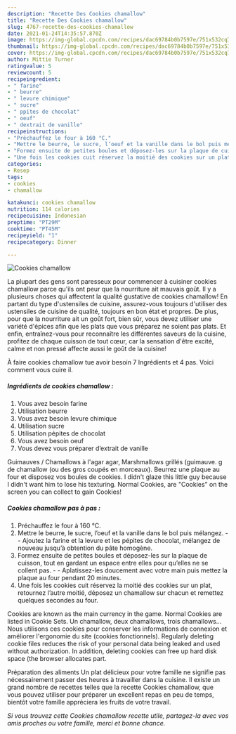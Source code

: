 ```yaml
---
description: "Recette Des Cookies chamallow"
title: "Recette Des Cookies chamallow"
slug: 4767-recette-des-cookies-chamallow
date: 2021-01-24T14:35:57.870Z
image: https://img-global.cpcdn.com/recipes/dac69784b0b7597e/751x532cq70/cookies-chamallow-photo-principale-de-la-recette.jpg
thumbnail: https://img-global.cpcdn.com/recipes/dac69784b0b7597e/751x532cq70/cookies-chamallow-photo-principale-de-la-recette.jpg
cover: https://img-global.cpcdn.com/recipes/dac69784b0b7597e/751x532cq70/cookies-chamallow-photo-principale-de-la-recette.jpg
author: Mittie Turner
ratingvalue: 5
reviewcount: 5
recipeingredient:
- " farine"
- " beurre"
- " levure chimique"
- " sucre"
- " ppites de chocolat"
- " oeuf"
- " dextrait de vanille"
recipeinstructions:
- "Préchauffez le four à 160 °C."
- "Mettre le beurre, le sucre, l’oeuf et la vanille dans le bol puis mélangez.  Ajoutez la farine et la levure et les pépites de chocolat, mélangez de nouveau jusqu’à obtention du pâte homogène."
- "Formez ensuite de petites boules et déposez-les sur la plaque de cuisson, tout en gardant un espace entre elles pour qu’elles ne se collent pas.  Aplatissez-les doucement avec votre main puis mettez la plaque au four pendant 20 minutes."
- "Une fois les cookies cuit réservez la moitié des cookies sur un plat, retournez l’autre moitié, déposez un chamallow sur chacun et remettez quelques secondes au four."
categories:
- Resep
tags:
- cookies
- chamallow

katakunci: cookies chamallow 
nutrition: 114 calories
recipecuisine: Indonesian
preptime: "PT29M"
cooktime: "PT45M"
recipeyield: "1"
recipecategory: Dinner

---
```



![Cookies chamallow](https://img-global.cpcdn.com/recipes/dac69784b0b7597e/751x532cq70/cookies-chamallow-photo-principale-de-la-recette.jpg)

La plupart des gens sont paresseux pour commencer à cuisiner cookies chamallow parce qu'ils ont peur que la nourriture ait mauvais goût. Il y a plusieurs choses qui affectent la qualité gustative de cookies chamallow! En partant du type d'ustensiles de cuisine, assurez-vous toujours d'utiliser des ustensiles de cuisine de qualité, toujours en bon état et propres. De plus, pour que la nourriture ait un goût fort, bien sûr, vous devez utiliser une variété d'épices afin que les plats que vous préparez ne soient pas plats. Et enfin, entraînez-vous pour reconnaître les différentes saveurs de la cuisine, profitez de chaque cuisson de tout cœur, car la sensation d'être excité, calme et non pressé affecte aussi le goût de la cuisine!

<!--inarticleads1-->

À faire cookies chamallow tue avoir besoin 7 Ingrédients et 4 pas. Voici comment vous cuire il.

##### Ingrédients de cookies chamallow :

1. Vous avez besoin  farine
1. Utilisation  beurre
1. Vous avez besoin  levure chimique
1. Utilisation  sucre
1. Utilisation  pépites de chocolat
1. Vous avez besoin  oeuf
1. Vous devez vous préparer  d’extrait de vanille


Guimauves / Chamallows à l&#39;agar agar, Marshmallows grillés (guimauve. g de chamallow (ou des gros coupés en morceaux). Beurrez une plaque au four et disposez vos boules de cookies. I didn&#39;t glaze this little guy because I didn&#39;t want him to lose his texturing. Normal Cookies, are &#34;Cookies&#34; on the screen you can collect to gain Cookies! 

<!--inarticleads2-->

##### Cookies chamallow pas à pas :

1. Préchauffez le four à 160 °C.
1. Mettre le beurre, le sucre, l’oeuf et la vanille dans le bol puis mélangez. -  - Ajoutez la farine et la levure et les pépites de chocolat, mélangez de nouveau jusqu’à obtention du pâte homogène.
1. Formez ensuite de petites boules et déposez-les sur la plaque de cuisson, tout en gardant un espace entre elles pour qu’elles ne se collent pas. -  - Aplatissez-les doucement avec votre main puis mettez la plaque au four pendant 20 minutes.
1. Une fois les cookies cuit réservez la moitié des cookies sur un plat, retournez l’autre moitié, déposez un chamallow sur chacun et remettez quelques secondes au four.


Cookies are known as the main currency in the game. Normal Cookies are listed in Cookie Sets. Un chamallow, deux chamallows, trois chamallows… Nous utilisons ces cookies pour conserver les informations de connexion et améliorer l&#39;ergonomie du site (cookies fonctionnels). Regularly deleting cookie files reduces the risk of your personal data being leaked and used without authorization. In addition, deleting cookies can free up hard disk space (the browser allocates part. 

<!--inarticleads1-->

<p>
Préparation des aliments Un plat délicieux pour votre famille ne signifie pas nécessairement passer des heures à travailler dans la cuisine. Il existe un grand nombre de recettes telles que la recette Cookies chamallow, que vous pouvez utiliser pour préparer un excellent repas en peu de temps, bientôt votre famille appréciera les fruits de votre travail.
</p>

<p>
<i>Si vous trouvez cette Cookies chamallow recette utile, partagez-la avec vos amis proches ou votre famille, merci et bonne chance.</i>
</p>
